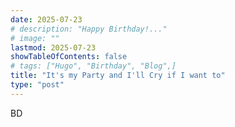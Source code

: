 ```yaml
---
date: 2025-07-23
# description: "Happy Birthday!..."
# image: ""
lastmod: 2025-07-23
showTableOfContents: false
# tags: ["Hugo", "Birthday", "Blog",]
title: "It's my Party and I'll Cry if I want to"
type: "post"
---
```

BD